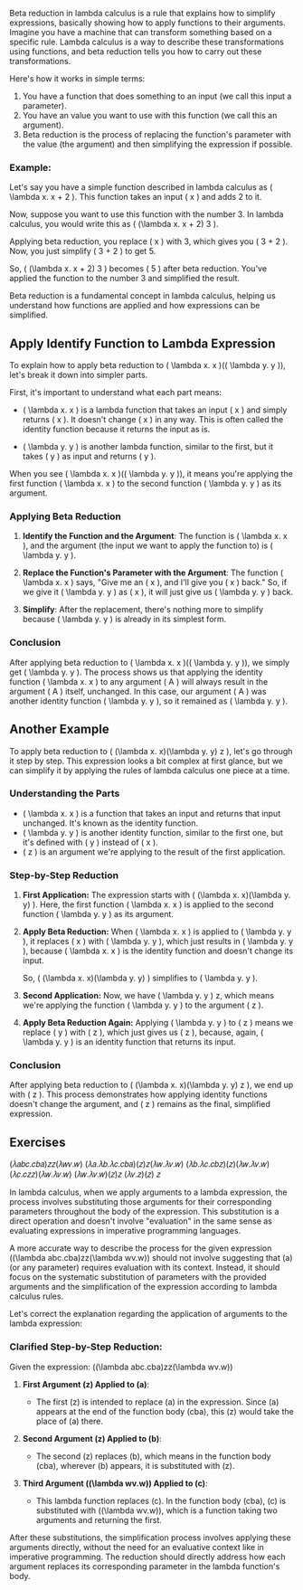 Beta reduction in lambda calculus is a rule that explains how to simplify expressions, basically showing how to apply functions to their arguments. Imagine you have a machine that can transform something based on a specific rule. Lambda calculus is a way to describe these transformations using functions, and beta reduction tells you how to carry out these transformations.

Here's how it works in simple terms:

1. You have a function that does something to an input (we call this input a parameter).
2. You have an  value you want to use with this function (we call this an argument).
3. Beta reduction is the process of replacing the function's parameter with the  value (the argument) and then simplifying the expression if possible.

### Example:

Let's say you have a simple function described in lambda calculus as \( \lambda x. x + 2 \). This function takes an input \( x \) and adds 2 to it.

Now, suppose you want to use this function with the number 3. In lambda calculus, you would write this as \( (\lambda x. x + 2) 3 \).

Applying beta reduction, you replace \( x \) with 3, which gives you \( 3 + 2 \). Now, you just simplify \( 3 + 2 \) to get 5.

So, \( (\lambda x. x + 2) 3 \) becomes \( 5 \) after beta reduction. You've applied the function to the number 3 and simplified the result.

Beta reduction is a fundamental concept in lambda calculus, helping us understand how functions are applied and how expressions can be simplified.

## Apply Identify Function to Lambda Expression

To explain how to apply beta reduction to \( \lambda x. x \)(\( \lambda y. y \)), let's break it down into simpler parts. 

First, it's important to understand what each part means:

- \( \lambda x. x \) is a lambda function that takes an input \( x \) and simply returns \( x \). It doesn't change \( x \) in any way. This is often called the identity function because it returns the input as is.

- \( \lambda y. y \) is another lambda function, similar to the first, but it takes \( y \) as input and returns \( y \).

When you see \( \lambda x. x \)(\( \lambda y. y \)), it means you're applying the first function \( \lambda x. x \) to the second function \( \lambda y. y \) as its argument. 

### Applying Beta Reduction

1. **Identify the Function and the Argument**: The function is \( \lambda x. x \), and the argument (the input we want to apply the function to) is \( \lambda y. y \).

2. **Replace the Function's Parameter with the Argument**: The function \( \lambda x. x \) says, "Give me an \( x \), and I'll give you \( x \) back." So, if we give it \( \lambda y. y \) as \( x \), it will just give us \( \lambda y. y \) back.

3. **Simplify**: After the replacement, there's nothing more to simplify because \( \lambda y. y \) is already in its simplest form. 

### Conclusion

After applying beta reduction to \( \lambda x. x \)(\( \lambda y. y \)), we simply get \( \lambda y. y \). The process shows us that applying the identity function \( \lambda x. x \) to any argument \( A \) will always result in the argument \( A \) itself, unchanged. In this case, our argument \( A \) was another identity function \( \lambda y. y \), so it remained as \( \lambda y. y \).

## Another Example

To apply beta reduction to \( (\lambda x. x)(\lambda y. y) z \), let's go through it step by step. This expression looks a bit complex at first glance, but we can simplify it by applying the rules of lambda calculus one piece at a time.

### Understanding the Parts
- \( \lambda x. x \) is a function that takes an input and returns that input unchanged. It's known as the identity function.
- \( \lambda y. y \) is another identity function, similar to the first one, but it's defined with \( y \) instead of \( x \).
- \( z \) is an argument we're applying to the result of the first application.

### Step-by-Step Reduction

1. **First Application:** The expression starts with \( (\lambda x. x)(\lambda y. y) \). Here, the first function \( \lambda x. x \) is applied to the second function \( \lambda y. y \) as its argument.

2. **Apply Beta Reduction:** When \( \lambda x. x \) is applied to \( \lambda y. y \), it replaces \( x \) with \( \lambda y. y \), which just results in \( \lambda y. y \), because \( \lambda x. x \) is the identity function and doesn't change its input.

   So, \( (\lambda x. x)(\lambda y. y) \) simplifies to \( \lambda y. y \).

3. **Second Application:** Now, we have \( \lambda y. y \) z, which means we're applying the function \( \lambda y. y \) to the argument \( z \).

4. **Apply Beta Reduction Again:** Applying \( \lambda y. y \) to \( z \) means we replace \( y \) with \( z \), which just gives us \( z \), because, again, \( \lambda y. y \) is an identity function that returns its input.

### Conclusion

After applying beta reduction to \( (\lambda x. x)(\lambda y. y) z \), we end up with \( z \). This process demonstrates how applying identity functions doesn't change the argument, and \( z \) remains as the final, simplified expression.

## Exercises

(𝜆𝑎𝑏𝑐.𝑐𝑏𝑎)𝑧𝑧(𝜆𝑤𝑣.𝑤) 
(𝜆𝑎.𝜆𝑏.𝜆𝑐.𝑐𝑏𝑎)(𝑧)𝑧(𝜆𝑤.𝜆𝑣.𝑤) 
(𝜆𝑏.𝜆𝑐.𝑐𝑏𝑧)(𝑧)(𝜆𝑤.𝜆𝑣.𝑤) 
(𝜆𝑐.𝑐𝑧𝑧)(𝜆𝑤.𝜆𝑣.𝑤) 
(𝜆𝑤.𝜆𝑣.𝑤)(𝑧)𝑧
(𝜆𝑣.𝑧)(𝑧) 
𝑧

In lambda calculus, when we apply arguments to a lambda expression, the process involves substituting those arguments for their corresponding parameters throughout the body of the expression. This substitution is a direct operation and doesn't involve "evaluation" in the same sense as evaluating expressions in imperative programming languages.

A more accurate way to describe the process for the given expression \((\lambda abc.cba)zz(\lambda wv.w)\) should not involve suggesting that \(a\) (or any parameter) requires evaluation with its context. Instead, it should focus on the systematic substitution of parameters with the provided arguments and the simplification of the expression according to lambda calculus rules.

Let's correct the explanation regarding the application of arguments to the lambda expression:

### Clarified Step-by-Step Reduction:

Given the expression: \((\lambda abc.cba)zz(\lambda wv.w)\)

1. **First Argument \(z\) Applied to \(a\)**:
   - The first \(z\) is intended to replace \(a\) in the expression. Since \(a\) appears at the end of the function body \(cba\), this \(z\) would take the place of \(a\) there.

2. **Second Argument \(z\) Applied to \(b\)**:
   - The second \(z\) replaces \(b\), which means in the function body \(cba\), wherever \(b\) appears, it is substituted with \(z\).

3. **Third Argument \((\lambda wv.w)\) Applied to \(c\)**:
   - This lambda function replaces \(c\). In the function body \(cba\), \(c\) is substituted with \((\lambda wv.w)\), which is a function taking two arguments and returning the first.

After these substitutions, the  simplification process involves applying these arguments directly, without the need for an evaluative context like in imperative programming. The reduction should directly address how each argument replaces its corresponding parameter in the lambda function's body.

